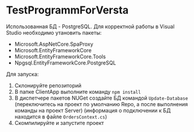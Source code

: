 # TestProgrammForVersta 

Использованная БД - PostgreSQL. Для корректной работы в Visual Studio необходимо утановить пакеты: 
* Microsoft.AspNetCore.SpaProxy
* Microsoft.EntityFrameworkCore
* Microsoft.EntityFrameworkCore.Tools
* Npgsql.EntityFrameworkCore.PostgreSQL

Для запуска:
1. Склонируйте репозиторий
2. В папке ClientApp выполните команду `npm install`
3. В диспетчере пакетов NUGet создайте БД командой `Update-Database` (переключитесь на проект по умолчанию Repo, а после выполнения команды на проект Server) (информация о подключении к БД находится в файле `OrdersContext.cs`)
4. Скомпилируйте и запустите проект
